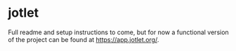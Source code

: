 # jotlet
Full readme and setup instructions to come, but for now a functional version of the project can be found at https://app.jotlet.org/.
